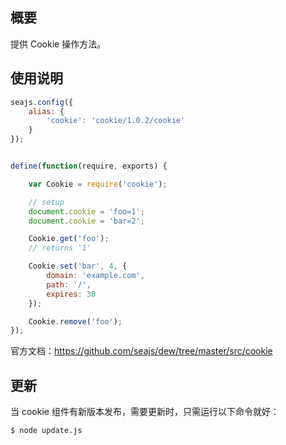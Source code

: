 
## 概要

提供 Cookie 操作方法。


## 使用说明

````javascript
seajs.config({
    alias: {
        'cookie': 'cookie/1.0.2/cookie'
    }
});


define(function(require, exports) {

    var Cookie = require('cookie');

    // setup
    document.cookie = 'foo=1';
    document.cookie = 'bar=2';

    Cookie.get('foo');
    // returns '1'

    Cookie.set('bar', 4, {
        domain: 'example.com',
        path: '/',
        expires: 30
    });

    Cookie.remove('foo');
});
````

官方文档：https://github.com/seajs/dew/tree/master/src/cookie


## 更新

当 cookie 组件有新版本发布，需要更新时，只需运行以下命令就好：

````
$ node update.js
````
